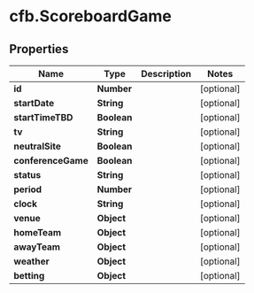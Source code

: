 # cfb.ScoreboardGame

## Properties
Name | Type | Description | Notes
------------ | ------------- | ------------- | -------------
**id** | **Number** |  | [optional] 
**startDate** | **String** |  | [optional] 
**startTimeTBD** | **Boolean** |  | [optional] 
**tv** | **String** |  | [optional] 
**neutralSite** | **Boolean** |  | [optional] 
**conferenceGame** | **Boolean** |  | [optional] 
**status** | **String** |  | [optional] 
**period** | **Number** |  | [optional] 
**clock** | **String** |  | [optional] 
**venue** | **Object** |  | [optional] 
**homeTeam** | **Object** |  | [optional] 
**awayTeam** | **Object** |  | [optional] 
**weather** | **Object** |  | [optional] 
**betting** | **Object** |  | [optional] 


